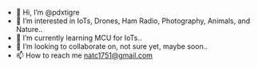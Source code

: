 - 👋 Hi, I’m @pdxtigre
- 👀 I’m interested in IoTs, Drones, Ham Radio, Photography, Animals, and Nature..
- 🌱 I’m currently learning MCU for IoTs..
- 💞️ I’m looking to collaborate on, not sure yet, maybe soon..
- 📫 How to reach me natc1751@gmail.com

<!---
pdxtigre/pdxtigre is a ✨ special ✨ repository because its `README.md` (this file) appears on your GitHub profile.
You can click the Preview link to take a look at your changes.
--->
